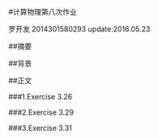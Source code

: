 #计算物理第八次作业

罗开发  2014301580293  update:2016.05.23

##摘要

##背景


##正文

###1.Exercise 3.26


###2.Exercise 3.29


###3.Exercise 3.31
